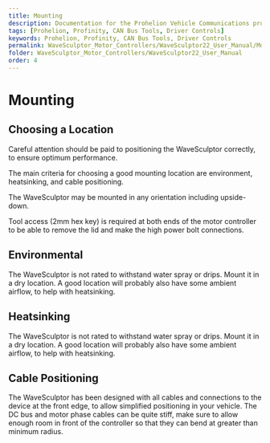 ```yaml
---
title: Mounting
description: Documentation for the Prohelion Vehicle Communications protocol
tags: [Prohelion, Profinity, CAN Bus Tools, Driver Controls]
keywords: Prohelion, Profinity, CAN Bus Tools, Driver Controls
permalink: WaveSculptor_Motor_Controllers/WaveSculptor22_User_Manual/Mounting.html
folder: WaveSculptor_Motor_Controllers/WaveSculptor22_User_Manual
order: 4
---
```


# Mounting

## Choosing a Location

Careful attention should be paid to positioning the WaveSculptor correctly, to ensure optimum performance.

The main criteria for choosing a good mounting location are environment, heatsinking, and cable positioning.

The WaveSculptor may be mounted in any orientation including upside-down.

Tool access (2mm hex key) is required at both ends of the motor controller to be able to remove the lid and make the high power bolt connections.

## Environmental

The WaveSculptor is not rated to withstand water spray or drips.  Mount it in a dry location.  A good location will probably also have some ambient airflow, to help with heatsinking.

## Heatsinking

The WaveSculptor is not rated to withstand water spray or drips.  Mount it in a dry location.  A good location will probably also have some ambient airflow, to help with heatsinking.

## Cable Positioning

The WaveSculptor has been designed with all cables and connections to the device at the front edge, to allow simplified positioning in your vehicle. The DC bus and motor phase cables can be quite stiff, make sure to allow enough room in front of the controller so that they can bend at greater than minimum radius.  